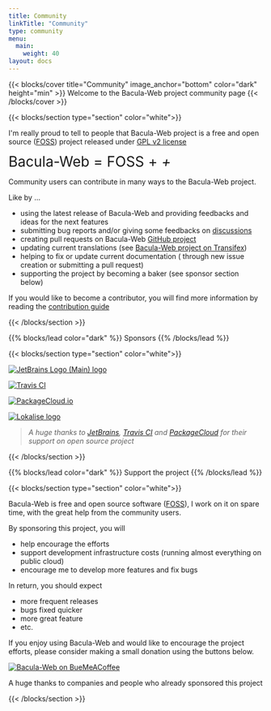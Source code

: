 ```yaml
---
title: Community
linkTitle: "Community"
type: community
menu:
  main:
    weight: 40
layout: docs
---
```


{{< blocks/cover title="Community" image_anchor="bottom" color="dark" height="min" >}}
Welcome to the Bacula-Web project community page
{{< /blocks/cover >}}

{{< blocks/section type="section" color="white">}}

I'm really proud to tell to people that Bacula-Web project is a free and open source ([FOSS](https://en.wikipedia.org/wiki/Free_and_open-source_software)) project released under [GPL v2 license](https://raw.githubusercontent.com/bacula-web/bacula-web/master/LICENSE)

<span style="font-size: 28px; margin: 12px 0 12px 0;">
Bacula-Web = FOSS + <i class="fas fa-light fa-code"> + </i> <i class="fas fa-solid fa-heart"></i>
</span>

Community users can contribute in many ways to the Bacula-Web project.

Like by ...

- using the latest release of Bacula-Web and providing feedbacks and ideas for the next features
- submitting bug reports and/or giving some feedbacks on [discussions](https://github.com/bacula-web/bacula-web/discussions)
- creating pull requests on Bacula-Web [GitHub project](https://github.com/bacula-web/bacula-web/compare)
- updating current translations (see [Bacula-Web project on Transifex](https://explore.transifex.com/bacula-web/bacula-web/))
- helping to fix or update current documentation ( through new issue creation or submitting a pull request)
- supporting the project by becoming a baker (see sponsor section below)

If you would like to become a contributor, you will find more information by reading the [contribution guide](https://docs.bacula-web.org/en/latest/04_contribute/index.html)

{{< /blocks/section >}}

{{% blocks/lead color="dark" %}}
Sponsors
{{% /blocks/lead %}}

{{< blocks/section type="section" color="white">}}

[![JetBrains Logo (Main) logo](https://resources.jetbrains.com/storage/products/company/brand/logos/jb_beam.svg)](https://jb.gg/OpenSourceSupport)

[![Travis CI](https://www.travis-ci.com/wp-content/uploads/2022/05/TravisCI-Full-Color.png)](https://www.travis-ci.com)

[![PackageCloud.io](https://assets-production.packagecloud.io/assets/packagecloud-logo-dark-236e49d2e69b2ce80860e97bc2cf28a6d36be61f496d6f1bd39ffe74b3a5d83f.png)](https://packagecloud.io)

[![Lokalise logo](/sponsors/lokalise_logo_colour_black_text.png)](https://lokalise.com/)

> *A huge thanks to [JetBrains](https://www.jetbrains.com/), [Travis CI](https://www.travis-ci.com/) and [PackageCloud](https://packagecloud.io/) for their support on open source project*

{{< /blocks/section >}}

{{% blocks/lead color="dark" %}}
Support the project
{{% /blocks/lead %}}

{{< blocks/section type="section" color="white">}}

<span style="font-size: 36px;">
<i class="fas fa-2xl fa-light fa-hand-holding-heart"></i>
</span>

Bacula-Web is free and open source software ([FOSS](https://en.wikipedia.org/wiki/Free_and_open-source_software)), I work on it on spare time, with the great help from the community users.

By sponsoring this project, you will

- help encourage the efforts
- support development infrastructure costs (running almost everything on public cloud)
- encourage me to develop more features and fix bugs

In return, you should expect

- more frequent releases
- bugs fixed quicker
- more great feature
- etc.

If you enjoy using Bacula-Web and would like to encourage the project efforts, please consider making a small donation using the buttons below.

[![Bacula-Web on BueMeACoffee](https://img.buymeacoffee.com/button-api/?emoji=&slug=baculaweb&button_colour=FFDD00&font_colour=000000&font_family=Lato&outline_colour=000000&coffee_colour=ffffff)](https://www.buymeacoffee.com/baculaweb)

<span>
A huge thanks to companies and people who already sponsored this project <i class="fas fa-solid fa-heart"></i>
</span>

{{< /blocks/section >}}
